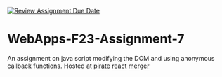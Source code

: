 [![Review Assignment Due Date](https://classroom.github.com/assets/deadline-readme-button-24ddc0f5d75046c5622901739e7c5dd533143b0c8e959d652212380cedb1ea36.svg)](https://classroom.github.com/a/Kv-XePEp)
# WebApps-F23-Assignment-7
An assignment on java script modifying the DOM and using anonymous callback functions.
Hosted at
[pirate](https://44-563-webapps-f23.github.io/44563-webapps-f23-assignment7-AjitUbbanapally/pirates.html)
[react](https://44-563-webapps-f23.github.io/44563-webapps-f23-assignment7-AjitUbbanapally/react.html)
[merger](https://44-563-webapps-f23.github.io/44563-webapps-f23-assignment7-AjitUbbanapally/merger.html)

